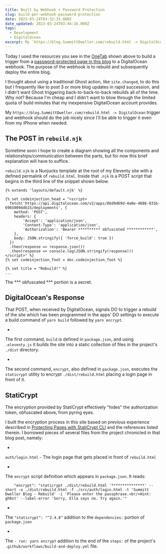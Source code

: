 ```yaml
---
title: Built by Webhook + Password Protection
slug: build-per-webhook-password-protection
date: 2023-03-24T03:32:33.000Z
date_updated: 2023-03-24T03:44:16.000Z
tags: 
  - Development
  - DigitalOcean
excerpt: My `https://blog.SummittDweller.com/rebuild.html -> DigitalOcean` trigger and webhook should do the job nicely since I'll be able to trigger it even from my iPhone when needed.
---
```


Today I used the resources you see in the [OneTab](https://www.one-tab.com/page/yNIzSr1nS_eCow7rVQFwdw) shown above to build a trigger from a [password-protected page in this blog](https://blog.SummittDweller.com/rebuild.html) to a DigitalOcean webhook.  The purpose of the webhook is to rebuild and subsequently deploy the entire blog.

I thought about using a traditional Ghost action, like `site.changed`, to do this but I frequently like to post 3 or more blog updates in rapid succession, and I didn't want Ghost triggering back-to-back-to-back rebuilds all of the time. Why not?  Because I'm cheap and I didn't want to blow through the limited quota of build minutes that my inexpensive DigitalOcean account provides.

My `https://blog.SummittDweller.com/rebuild.html -> DigitalOcean` trigger and webhook should do the job nicely since I'll be able to trigger it even from my iPhone when needed.

## The POST in `rebuild.njk`

Sometime soon I hope to create a diagram showing all the components and relationships/communication between the parts, but for now this brief explanation will have to suffice.

`rebuild.njk` is a Nunjucks template at the root of my Eleventy site with a defined permalink of `rebuild.html`.  Inside that `.njk` is a POST script that begins in the third line of the snippet shown below.

    {% extends 'layouts/default.njk' %}
    
    {% set codeinjection_head = "<script>
      fetch('https://api.digitalocean.com/v2/apps/86d9d69d-4a0e-4686-931b-69650094db15/deployments', {
        method: 'POST',
        headers: {
            'Accept': 'application/json',
            'Content-Type': 'application/json',
            'Authorization': 'Bearer ********** obfuscated ************',
        },
        body: JSON.stringify({ 'force_build': true })
      })
      .then(response => response.json())
      .then(response => console.log(JSON.stringify(response)))
    </script>" %}
    {% set codeinjection_foot = doc.codeinjection_foot %}
    
    {% set title = "Rebuild!" %}
    ...
    

The *** obfuscated *** portion is a secret.

## DigitalOcean's Response

That POST, when received by DigitalOcean, signals DO to trigger a rebuild of the site which has been programmed in the apps' DO settings to execute a build command of `yarn build` followed by `yarn encrypt`.

- 
The first command, `build` is defined in `package.json`, and using `.eleventy.js` it builds the site into a static collection of files in the project's `./dist` directory.

- 
The second command, `encrypt`, also defined in `package.json`, executes the `staticrypt` utility to encrypt `./dist/rebuild.html` placing a login page in front of it.

## StatiCrypt

The encryption provided by StatiCrypt effectively "hides" the authorization token, obfuscated above, from pyring eyes.

I built the encryption process in this site based on previous experience described in [Protecting Pages with StatiCrypt CLI](https://static.grinnell.edu/dlad-blog/posts/141-gating-my-content-and-more-parts-34/) and the references listed therein.  I borrowed pieces of several files from the project chronicled in that blog post, namely:

- 
`auth/login.html` - The login page that gets placed in front of `rebuild.html`

- 
The `encrypt` script definition which appears in `package.json`.  It reads:

        "encrypt": "staticrypt ./dist/rebuild.html '***************' --short -o ./dist/rebuild.html -f ./src/auth/login.html -t 'Summitt Dweller Blog - Rebuild' -i 'Please enter the passphrase.<br/>Hint: gh0st' --label-error 'Sorry, Ella says no. Try again.'"
    

- 
The `"staticrypt": "^2.4.0"` addition to the `dependencies:` portion of `package.json`

- 
The `- run: yarn encrypt` addition to the end of the `steps:` of the project's `.github/workflows/build-and-deploy.yml` file.
